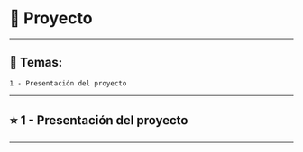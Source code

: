 # :star2: Proyecto

---

## :book: Temas:

```
1 - Presentación del proyecto
```

---

## :star: 1 - Presentación del proyecto

---

